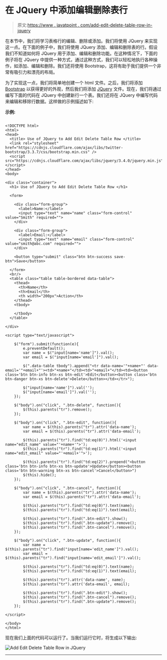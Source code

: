 # 在 JQuery 中添加编辑删除表行

> 原文:[https://www . javatpoint . com/add-edit-delete-table-row-in-jquery](https://www.javatpoint.com/add-edit-delete-table-row-in-jquery)

在本节中，我们将学习表格行的编辑、删除或添加。我们将使用 JQuery 来实现这一点。在下面的例子中，我们将使用 JQuery 添加、编辑和删除表的行。假设我们不知道如何将 JQuery 用于添加、编辑和删除功能。在这种情况下，下面的例子将在 JQuery 中提供一种方式，通过这种方式，我们可以轻松地执行各种操作，如添加、编辑和删除。我们还将使用 Bootstrap，这将有助于我们提供一个非常有吸引力和漂亮的布局。

为了实现这一点，我们将简单地创建一个 html 文件。之后，我们将添加 [Bootstrap](https://www.javatpoint.com/bootstrap-tutorial) 以获得更好的外观，然后我们将添加 [JQuery](https://www.javatpoint.com/jquery-tutorial) 文件。现在，我们将通过编写下面的代码在 JQuery 中创建新行一个表。我们还将在 JQuery 中编写代码来编辑和移除行数据。这样做的示例描述如下:

**示例:**

```

<!DOCTYPE html>
<html>
<head>
  <title> Use of JQuery to Add Edit Delete Table Row </title>
  <link rel="stylesheet" href="https://cdnjs.cloudflare.com/ajax/libs/twitter-bootstrap/3.3.7/css/bootstrap.min.css" />
  <script src="https://cdnjs.cloudflare.com/ajax/libs/jquery/3.4.0/jquery.min.js"></script>
</head>
<body>

<div class="container">
  <h1> Use of JQuery to Add Edit Delete Table Row </h1>

  <form>

    <div class="form-group">
      <label>Name:</label>
      <input type="text" name="name" class="form-control" value="Smith" required="">
    </div>

    <div class="form-group">
      <label>Email:</label>
      <input type="text" name="email" class="form-control" value="smith@abc.com" required="">
    </div>

    <button type="submit" class="btn btn-success save-btn">Save</button>

  </form>
  <br/>
  <table class="table table-bordered data-table">
    <thead>
      <th>Name</th>
      <th>Email</th>
      <th width="200px">Action</th>
    </thead>
    <tbody>

    </tbody>
  </table>

</div>

<script type="text/javascript">

    $("form").submit(function(e){
        e.preventDefault();
        var name = $("input[name='name']").val();
        var email = $("input[name='email']").val();

        $(".data-table tbody").append("<tr data-name='"+name+"' data-email='"+email+"'><td>"+name+"</td><td>"+email+"</td><td><button class='btn btn-info btn-xs btn-edit'>Edit</button><button class='btn btn-danger btn-xs btn-delete'>Delete</button></td></tr>");

        $("input[name='name']").val('');
        $("input[name='email']").val('');
    });

    $("body").on("click", ".btn-delete", function(){
        $(this).parents("tr").remove();
    });

    $("body").on("click", ".btn-edit", function(){
        var name = $(this).parents("tr").attr('data-name');
        var email = $(this).parents("tr").attr('data-email');

        $(this).parents("tr").find("td:eq(0)").html('<input name="edit_name" value="'+name+'">');
        $(this).parents("tr").find("td:eq(1)").html('<input name="edit_email" value="'+email+'">');

        $(this).parents("tr").find("td:eq(2)").prepend("<button class='btn btn-info btn-xs btn-update'>Update</button><button class='btn btn-warning btn-xs btn-cancel'>Cancel</button>")
        $(this).hide();
    });

    $("body").on("click", ".btn-cancel", function(){
        var name = $(this).parents("tr").attr('data-name');
        var email = $(this).parents("tr").attr('data-email');

        $(this).parents("tr").find("td:eq(0)").text(name);
        $(this).parents("tr").find("td:eq(1)").text(email);

        $(this).parents("tr").find(".btn-edit").show();
        $(this).parents("tr").find(".btn-update").remove();
        $(this).parents("tr").find(".btn-cancel").remove();
    });

    $("body").on("click", ".btn-update", function(){
        var name = $(this).parents("tr").find("input[name='edit_name']").val();
        var email = $(this).parents("tr").find("input[name='edit_email']").val();

        $(this).parents("tr").find("td:eq(0)").text(name);
        $(this).parents("tr").find("td:eq(1)").text(email);

        $(this).parents("tr").attr('data-name', name);
        $(this).parents("tr").attr('data-email', email);

        $(this).parents("tr").find(".btn-edit").show();
        $(this).parents("tr").find(".btn-cancel").remove();
        $(this).parents("tr").find(".btn-update").remove();
    });

</script>

</body>
</html>

```

现在我们上面的代码可以运行了。当我们运行它时，将生成以下输出:

![Add Edit Delete Table Row in JQuery](../Images/773df917e6d73c0d8851e149de3eefc8.png)

* * *